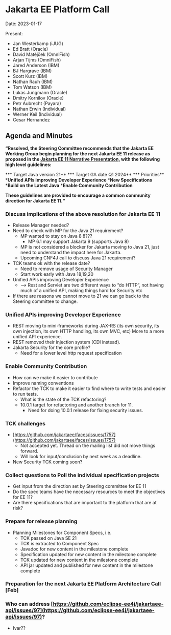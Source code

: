 # Jakarta EE Platform Call

Date: 2023-01-17

Present:

* Jan Westerkamp (iJUG)
* Ed Bratt (Oracle)
* David Matějček (OmniFish)
* Arjan Tijms (OmniFish)
* Jared Anderson (IBM)
* BJ Hargrave (IBM)
* Scott Kurz (IBM)
* Nathan Rauh (IBM)
* Tom Watson (IBM)
* Lukas Jungmann (Oracle)
* Dmitry Kornilov (Oracle)
* Petr Aubrecht (Payara)
* Nathan Erwin (Individual)
* Werner Keil (Individual)
* Cesar Hernandez

## Agenda and Minutes

**“Resolved, the Steering Committee recommends that the Jakarta EE Working Group begin planning for the next Jakarta EE 11 release as proposed in the [Jakarta EE 11 Narrative Presentation](https://docs.google.com/presentation/d/1rugEgECY-ghIIbYlsBtlDb0CTk4aeOFG/edit#slide=id.p1), with the following high level guidelines:**

*** Target Java version 21**
*** Target GA date Q1 2024**
*** Priorities**
    ***Unified APIs improving Developer Experience**
    ***New Specifications**
    ***Build on the Latest Java**
    ***Enable Community Contribution**

**These guidelines are provided to encourage a common community direction for Jakarta EE 11.“** 

### Discuss implications of the above resolution for Jakarta EE 11
* Release Manager needed?
* Need to check with MP for the Java 21 requirement?
    * MP wanted to stay on Java 8 !!???
        * MP 6.1 may support Jakarta 9 (supports Java 8)
    * MP is not considered a blocker for Jakarta moving to Java 21, just need to understand the impact here for Jakarta.
    * Upcoming CNF4J call to discuss Java 21 requirement?
* TCK teams ok with the release date?
    * Need to remove usage of Security Manager
    * Start work early with Java 18,19,20
* Unified APIs improving Developer Experience
    * —> Rest and Servlet are two different ways to “do HTTP”, not having much of a unified API, making things hard for Security etc
* If there are reasons we cannot move to 21 we can go back to the Steering committee to change.

### Unified APIs improving Developer Experience
* REST moving to mini-frameworks during JAX-RS (its own security, its own injection, its own HTTP handling, its own MVC, etc)  More to a more unified API experience.
* REST removed their injection system (CDI instead).
* Jakarta Security for the core profile?
    * Need for a lower level http request specification

### Enable Community Contribution
* How can we make it easier to contribute
* Improve naming conventions
* Refactor the TCK to make it easier to find where to write tests and easier to run tests.
    * What is the state of the TCK refactoring?
    * 10.0.1 target for refactoring and another branch for 11.
        * Need for doing 10.0.1 release for fixing security issues.

### TCK challenges
* [https://github.com/jakartaee/faces/issues/1757](https://github.com/jakartaee/faces/issues/1757)
    * Not accepted yet. Thread on the mailing list did not move things forward.
    * Will look for input/conclusion by next week as a deadline.
* New Security TCK coming soon? 

### Collect questions to Poll the individual specification projects
* Get input from the direction set by Steering committee for EE 11
* Do the spec teams have the necessary resources to meet the objectives for EE 11?
* Are there specifications that are important to the platform that are at risk? 

### Prepare for release planning
* Planning Milestones for Component Specs, i.e.
    * TCK passed on Java SE 21
    * TCK is extracted to Component Spec
    * Javadoc for new content in the milestone complete
    * Specification updated for new content in the milestone complete
    * TCK updated for new content in the milestone complete
    * API jar updated and published for new content in the milestone complete 

### Preparation for the next Jakarta EE Platform Architecture Call [Feb]

### Who can address [https://github.com/eclipse-ee4j/jakartaee-api/issues/97](https://github.com/eclipse-ee4j/jakartaee-api/issues/97)?
* Ivar??